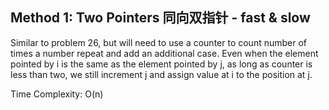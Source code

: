 ## Method 1: Two Pointers 同向双指针 - fast & slow

Similar to problem 26, but will need to use a counter to count number of times a number repeat and add an additional case. Even when the element pointed by i is the same as the element pointed by j, as long as counter is less than two, we still increment j and assign value at i to the position at j.

Time Complexity: O(n)
